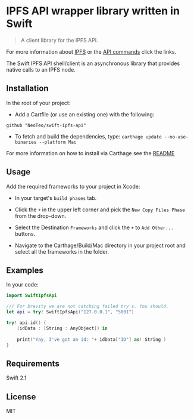 IPFS API wrapper library written in Swift
=========================================

> A client library for the IPFS API.

For more information about [IPFS](http://ipfs.io) or the [API commands](http://ipfs.io/docs/commands) click the links.

The Swift IPFS API shell/client is an asynchronous library that provides native calls to an IPFS node.

## Installation

In the root of your project:

-  Add a Cartfile (or use an existing one) with the following:
```
github "NeoTeo/swift-ipfs-api"
```
- To fetch and build the dependencies, type:
```carthage update --no-use-binaries --platform Mac```

For more information on how to install via Carthage see the [README](https://github.com/Carthage/Carthage#adding-frameworks-to-an-application)

## Usage
Add the required frameworks to your project in Xcode:

- In your target's `build phases` tab.

- Click the `+` in the upper left corner and pick the `New Copy Files Phase` from the drop-down.
- Select the Destination `Frameworks` and click the `+` to `Add Other...` buttons.
- Navigate to the Carthage/Build/Mac directory in your project root and select all the frameworks in the folder.

## Examples

In your code: 
```Swift
import SwiftIpfsApi

/// For brevity we are not catching failed try's. You should.
let api = try! SwiftIpfsApi("127.0.0.1", "5001") 

try! api.id() {
    (idData : [String : AnyObject]) in
                    
    print("Yay, I've got an id: "+ idData["ID"] as! String )
}

```

## Requirements
Swift 2.1

## License
MIT
